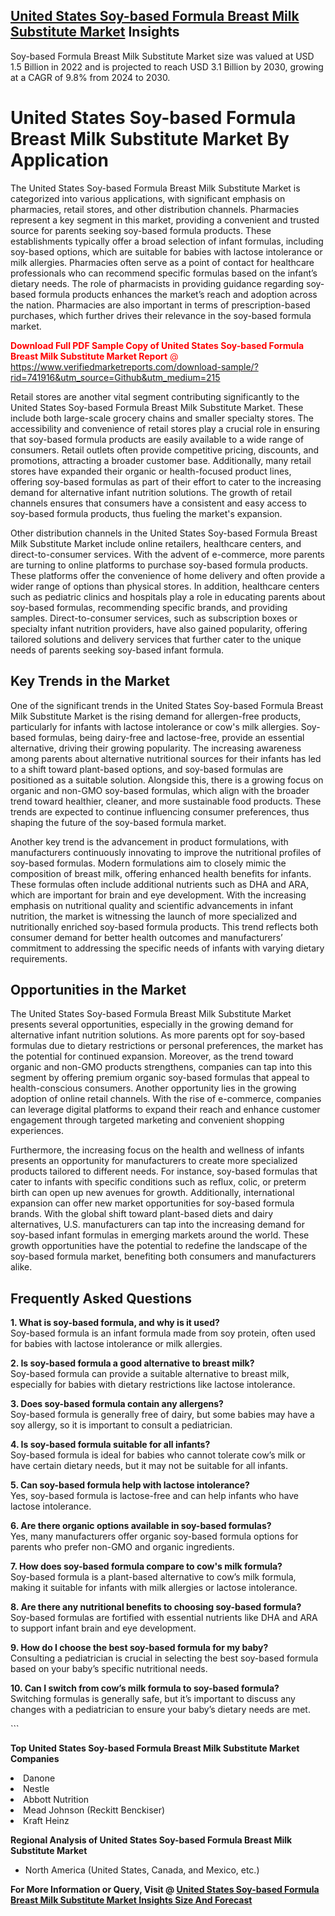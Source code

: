 <h2><a href="https://www.verifiedmarketreports.com/download-sample/?rid=741916&amp;utm_source=Github&amp;utm_medium=215" target="_blank">United States Soy-based Formula Breast Milk Substitute Market</a> Insights</h2><p>Soy-based Formula Breast Milk Substitute Market size was valued at USD 1.5 Billion in 2022 and is projected to reach USD 3.1 Billion by 2030, growing at a CAGR of 9.8% from 2024 to 2030.</p><p><h1>United States Soy-based Formula Breast Milk Substitute Market By Application</h1><p>The United States Soy-based Formula Breast Milk Substitute Market is categorized into various applications, with significant emphasis on pharmacies, retail stores, and other distribution channels. Pharmacies represent a key segment in this market, providing a convenient and trusted source for parents seeking soy-based formula products. These establishments typically offer a broad selection of infant formulas, including soy-based options, which are suitable for babies with lactose intolerance or milk allergies. Pharmacies often serve as a point of contact for healthcare professionals who can recommend specific formulas based on the infant’s dietary needs. The role of pharmacists in providing guidance regarding soy-based formula products enhances the market’s reach and adoption across the nation. Pharmacies are also important in terms of prescription-based purchases, which further drives their relevance in the soy-based formula market.<p><span class=""><span style="color: #ff0000;"><strong>Download Full PDF Sample Copy of United States Soy-based Formula Breast Milk Substitute Market Report</strong> @ </span><a href="https://www.verifiedmarketreports.com/download-sample/?rid=741916&amp;utm_source=Github&amp;utm_medium=215" target="_blank">https://www.verifiedmarketreports.com/download-sample/?rid=741916&amp;utm_source=Github&amp;utm_medium=215</a></span></p></p><p>Retail stores are another vital segment contributing significantly to the United States Soy-based Formula Breast Milk Substitute Market. These include both large-scale grocery chains and smaller specialty stores. The accessibility and convenience of retail stores play a crucial role in ensuring that soy-based formula products are easily available to a wide range of consumers. Retail outlets often provide competitive pricing, discounts, and promotions, attracting a broader customer base. Additionally, many retail stores have expanded their organic or health-focused product lines, offering soy-based formulas as part of their effort to cater to the increasing demand for alternative infant nutrition solutions. The growth of retail channels ensures that consumers have a consistent and easy access to soy-based formula products, thus fueling the market's expansion.<p>Other distribution channels in the United States Soy-based Formula Breast Milk Substitute Market include online retailers, healthcare centers, and direct-to-consumer services. With the advent of e-commerce, more parents are turning to online platforms to purchase soy-based formula products. These platforms offer the convenience of home delivery and often provide a wider range of options than physical stores. In addition, healthcare centers such as pediatric clinics and hospitals play a role in educating parents about soy-based formulas, recommending specific brands, and providing samples. Direct-to-consumer services, such as subscription boxes or specialty infant nutrition providers, have also gained popularity, offering tailored solutions and delivery services that further cater to the unique needs of parents seeking soy-based infant formula.<h2>Key Trends in the Market</h2><p>One of the significant trends in the United States Soy-based Formula Breast Milk Substitute Market is the rising demand for allergen-free products, particularly for infants with lactose intolerance or cow's milk allergies. Soy-based formulas, being dairy-free and lactose-free, provide an essential alternative, driving their growing popularity. The increasing awareness among parents about alternative nutritional sources for their infants has led to a shift toward plant-based options, and soy-based formulas are positioned as a suitable solution. Alongside this, there is a growing focus on organic and non-GMO soy-based formulas, which align with the broader trend toward healthier, cleaner, and more sustainable food products. These trends are expected to continue influencing consumer preferences, thus shaping the future of the soy-based formula market.<p>Another key trend is the advancement in product formulations, with manufacturers continuously innovating to improve the nutritional profiles of soy-based formulas. Modern formulations aim to closely mimic the composition of breast milk, offering enhanced health benefits for infants. These formulas often include additional nutrients such as DHA and ARA, which are important for brain and eye development. With the increasing emphasis on nutritional quality and scientific advancements in infant nutrition, the market is witnessing the launch of more specialized and nutritionally enriched soy-based formula products. This trend reflects both consumer demand for better health outcomes and manufacturers’ commitment to addressing the specific needs of infants with varying dietary requirements.</p><h2>Opportunities in the Market</h2><p>The United States Soy-based Formula Breast Milk Substitute Market presents several opportunities, especially in the growing demand for alternative infant nutrition solutions. As more parents opt for soy-based formulas due to dietary restrictions or personal preferences, the market has the potential for continued expansion. Moreover, as the trend toward organic and non-GMO products strengthens, companies can tap into this segment by offering premium organic soy-based formulas that appeal to health-conscious consumers. Another opportunity lies in the growing adoption of online retail channels. With the rise of e-commerce, companies can leverage digital platforms to expand their reach and enhance customer engagement through targeted marketing and convenient shopping experiences.</p><p>Furthermore, the increasing focus on the health and wellness of infants presents an opportunity for manufacturers to create more specialized products tailored to different needs. For instance, soy-based formulas that cater to infants with specific conditions such as reflux, colic, or preterm birth can open up new avenues for growth. Additionally, international expansion can offer new market opportunities for soy-based formula brands. With the global shift toward plant-based diets and dairy alternatives, U.S. manufacturers can tap into the increasing demand for soy-based infant formulas in emerging markets around the world. These growth opportunities have the potential to redefine the landscape of the soy-based formula market, benefiting both consumers and manufacturers alike.</p><h2>Frequently Asked Questions</h2><p><strong>1. What is soy-based formula, and why is it used?</strong><br>Soy-based formula is an infant formula made from soy protein, often used for babies with lactose intolerance or milk allergies.</p><p><strong>2. Is soy-based formula a good alternative to breast milk?</strong><br>Soy-based formula can provide a suitable alternative to breast milk, especially for babies with dietary restrictions like lactose intolerance.</p><p><strong>3. Does soy-based formula contain any allergens?</strong><br>Soy-based formula is generally free of dairy, but some babies may have a soy allergy, so it is important to consult a pediatrician.</p><p><strong>4. Is soy-based formula suitable for all infants?</strong><br>Soy-based formula is ideal for babies who cannot tolerate cow’s milk or have certain dietary needs, but it may not be suitable for all infants.</p><p><strong>5. Can soy-based formula help with lactose intolerance?</strong><br>Yes, soy-based formula is lactose-free and can help infants who have lactose intolerance.</p><p><strong>6. Are there organic options available in soy-based formulas?</strong><br>Yes, many manufacturers offer organic soy-based formula options for parents who prefer non-GMO and organic ingredients.</p><p><strong>7. How does soy-based formula compare to cow's milk formula?</strong><br>Soy-based formula is a plant-based alternative to cow’s milk formula, making it suitable for infants with milk allergies or lactose intolerance.</p><p><strong>8. Are there any nutritional benefits to choosing soy-based formula?</strong><br>Soy-based formulas are fortified with essential nutrients like DHA and ARA to support infant brain and eye development.</p><p><strong>9. How do I choose the best soy-based formula for my baby?</strong><br>Consulting a pediatrician is crucial in selecting the best soy-based formula based on your baby’s specific nutritional needs.</p><p><strong>10. Can I switch from cow’s milk formula to soy-based formula?</strong><br>Switching formulas is generally safe, but it’s important to discuss any changes with a pediatrician to ensure your baby’s dietary needs are met.</p>```</p><p><strong>Top United States Soy-based Formula Breast Milk Substitute Market Companies</strong></p><div data-test-id=""><p><li>Danone</li><li> Nestle</li><li> Abbott Nutrition</li><li> Mead Johnson (Reckitt Benckiser)</li><li> Kraft Heinz</li></p><div><strong>Regional Analysis of&nbsp;United States Soy-based Formula Breast Milk Substitute Market</strong></div><ul><li dir="ltr"><p dir="ltr">North America&nbsp;(United States, Canada, and Mexico, etc.)</p></li></ul><p><strong>For More Information or Query, Visit @&nbsp;</strong><strong><a href="https://www.verifiedmarketreports.com/product/soy-based-formula-breast-milk-substitute-market/?utm_source=Github&amp;utm_medium=215" target="_blank">United States Soy-based Formula Breast Milk Substitute Market Insights Size And Forecast</a></strong></p></div>
